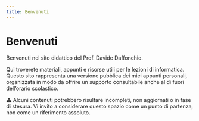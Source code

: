 ```yaml
---
title: Benvenuti
---
```


# Benvenuti

Benvenuti nel sito didattico del Prof. Davide Daffonchio.

Qui troverete materiali, appunti e risorse utili per le lezioni di informatica.  
Questo sito rappresenta una versione pubblica dei miei appunti personali, organizzata in modo da offrire un supporto consultabile anche al di fuori dell’orario scolastico.

⚠️ Alcuni contenuti potrebbero risultare incompleti, non aggiornati o in fase di stesura. Vi invito a considerare questo spazio come un punto di partenza, non come un riferimento assoluto.
